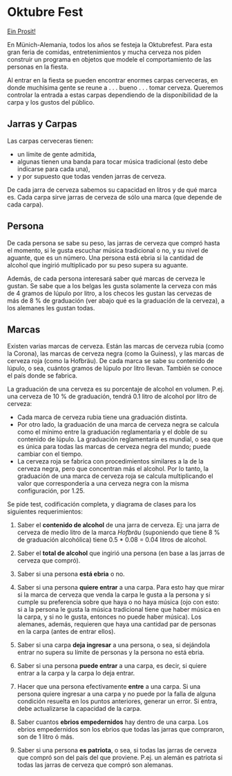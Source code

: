 # Oktubre Fest

[Ein Prosit!](https://www.youtube.com/watch?v=DNxE5NQXLM4)

En Münich-Alemania, todos los años se festeja la Oktubrefest. Para esta gran feria de comidas, entretenimientos y mucha cerveza nos piden construir un programa en objetos que modele el comportamiento de las personas en la fiesta. 

Al entrar en la fiesta se pueden encontrar enormes carpas cerveceras, en donde muchísima gente se reune a . . . bueno . . . tomar cerveza. Queremos controlar la entrada a estas carpas dependiendo de la disponibilidad de la carpa y los gustos del público.

## Jarras y Carpas
Las carpas cerveceras tienen:
* un límite de gente admitida, 
* algunas tienen una banda para tocar música tradicional (esto debe indicarse para cada una),
* y por supuesto que todas venden jarras de cerveza. 

De cada jarra de cerveza sabemos su capacidad en litros y de qué marca es. Cada carpa sirve jarras de cerveza de sólo una marca (que depende de cada carpa).

## Persona
De cada persona se sabe su peso, las jarras de cerveza que compró hasta el momento, si le gusta escuchar música tradicional o no, y su nivel de aguante, que es un número. Una persona está ebria si la cantidad de alcohol que ingirió multiplicado por su peso supera su aguante. 

Además, de cada persona interesará saber qué marcas de cerveza le gustan. Se sabe que a los belgas les gusta solamente la cerveza con más de 4 gramos de lúpulo por litro, a los checos les gustan las cervezas de más de 8 % de graduación (ver abajo qué es la graduación de la cerveza), a los alemanes les gustan todas.

## Marcas
Existen varias marcas de cerveza. Están las marcas de cerveza rubia (como la Corona), las marcas de cerveza negra (como la Guiness), y las marcas de cerveza roja (como la Hofbräu). De cada marca se sabe su contenido de lúpulo, o sea, cuántos gramos de lúpulo por litro llevan. También se conoce el país donde se fabrica.

La graduación de una cerveza es su porcentaje de alcohol en volumen. P.ej. una cerveza de 10 % de graduación, tendrá 0.1 litro de alcohol por litro de cerveza: 
* Cada marca de cerveza rubia tiene una graduación distinta. 
* Por otro lado, la graduación de una marca de cerveza negra se calcula como el mínimo entre la graduación reglamentaria y el doble de su contenido de lúpulo. La graduación reglamentaria es mundial, o sea que es única para todas las marcas de cerveza negra del mundo; puede cambiar con el tiempo. 
* La cerveza roja se fabrica con procedimientos similares a la de la cerveza negra, pero que concentran más el alcohol. Por lo tanto, la graduación de una marca de cerveza roja se calcula multiplicando el valor que correspondería a una cerveza negra con la misma configuración, por 1.25.

Se pide test, codificación completa, y diagrama de clases para los siguientes requerimientos:

1. Saber el **contenido de alcohol** de una jarra de cerveza. Ej: una jarra de cerveza de medio litro de la marca _Hofbräu_ (suponiendo que tiene 8 % de graduación alcohólica) tiene 0.5 * 0.08 = 0.04 litros de alcohol.

2. Saber el **total de alcohol** que ingirió una persona (en base a las jarras de cerveza que compró).

3. Saber si una persona **está ebria** o no.

4. Saber si una persona **quiere entrar** a una carpa. Para esto hay que mirar si la marca de cerveza que venda la carpa le gusta a la persona y si cumple su preferencia sobre que haya o no haya música (ojo con esto: si a la persona le gusta la música tradicional tiene que haber música en la carpa, y si no le gusta, entonces no puede haber música). 
Los alemanes, además, requieren que haya una cantidad par de personas en la carpa (antes de entrar ellos).

5. Saber si una carpa **deja ingresar** a una persona, o sea, si dejándola entrar no supera su límite de personas y la persona no está ebria.

6. Saber si una persona **puede entrar** a una carpa, es decir, si quiere entrar a la carpa y la carpa lo deja entrar.

7. Hacer que una persona efectivamente **entre** a una carpa. Si una persona quiere ingresar a una carpa y no puede por la falla de alguna condición resuelta en los puntos anteriores, generar un error. Si entra, debe actualizarse la capacidad de la carpa.

8. Saber cuantos **ebrios empedernidos** hay dentro de una carpa. Los ebrios empedernidos son los ebrios que todas las jarras que compraron, son de 1 litro ó más.

9. Saber si una persona **es patriota**, o sea, si todas las jarras de cerveza que compró son del país del que proviene. P.ej. un alemán es patriota si todas las jarras de cerveza que compró son alemanas.
